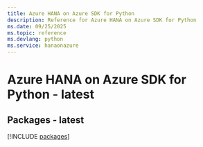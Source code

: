 ```yaml
---
title: Azure HANA on Azure SDK for Python
description: Reference for Azure HANA on Azure SDK for Python
ms.date: 09/25/2025
ms.topic: reference
ms.devlang: python
ms.service: hanaonazure
---
```

# Azure HANA on Azure SDK for Python - latest
## Packages - latest
[!INCLUDE [packages](hana-on-azure-index.md)]
